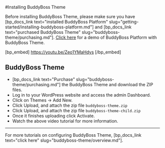 #Installing BuddyBoss Theme

Before installing BuddyBoss Theme, please make sure you have [bp_docs_link text="installed BuddyBoss Platform" slug="getting-started/installing-buddyboss-platform.md"] and [bp_docs_link text="purchased BuddyBoss Theme" slug="buddyboss-theme/purchasing.md"]. [Click here](https://demos.buddyboss.com/online-communities/) for a demo of BuddyBoss Platform with BuddyBoss Theme.

[bp_embed] https://youtu.be/Zeo1YMaHdys [/bp_embed]

BuddyBoss Theme
-------------------------------

*   [bp_docs_link text="Purchase" slug="buddyboss-theme/purchasing.md"] the BuddyBoss Theme and download the ZIP files.
*   Log in to your WordPress website and access the admin Dashboard.
*   Click on Themes -> Add New.
*   Click Upload, and attach the zip file `buddyboss-theme.zip`
*   Click Upload, and attach the zip file `buddyboss-theme-child.zip`
*   Once it finishes uploading click Activate.
*   Watch the above video tutorial for more information.

---

For more tutorials on configuring BuddyBoss Theme, [bp_docs_link text="click here" slug="buddyboss-theme/overview.md"].